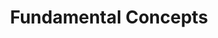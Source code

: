 ---
title: "Fundamental Concepts"
linkTitle: "Fundamental Concepts"
description: "Fundamental concepts when working with Cortex Evolution."
weight: 1
---